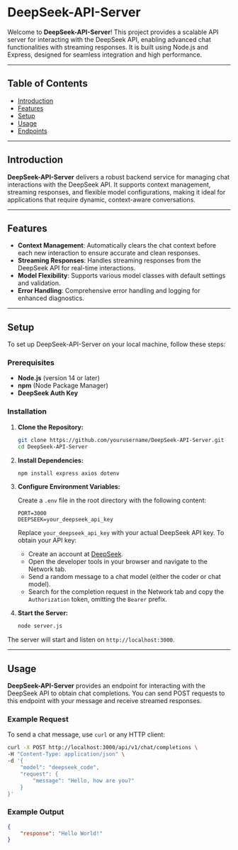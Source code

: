 # DeepSeek-API-Server

Welcome to **DeepSeek-API-Server**! This project provides a scalable API server for interacting with the DeepSeek API, enabling advanced chat functionalities with streaming responses. It is built using Node.js and Express, designed for seamless integration and high performance.

---

## Table of Contents

- [Introduction](#introduction)
- [Features](#features)
- [Setup](#setup)
- [Usage](#usage)
- [Endpoints](#endpoints)

---

## Introduction

**DeepSeek-API-Server** delivers a robust backend service for managing chat interactions with the DeepSeek API. It supports context management, streaming responses, and flexible model configurations, making it ideal for applications that require dynamic, context-aware conversations.

---

## Features

- **Context Management**: Automatically clears the chat context before each new interaction to ensure accurate and clean responses.
- **Streaming Responses**: Handles streaming responses from the DeepSeek API for real-time interactions.
- **Model Flexibility**: Supports various model classes with default settings and validation.
- **Error Handling**: Comprehensive error handling and logging for enhanced diagnostics.

---

## Setup

To set up DeepSeek-API-Server on your local machine, follow these steps:

### Prerequisites

- **Node.js** (version 14 or later)
- **npm** (Node Package Manager)
- **DeepSeek Auth Key**

### Installation

1. **Clone the Repository:**

    ```bash
    git clone https://github.com/yourusername/DeepSeek-API-Server.git
    cd DeepSeek-API-Server
    ```

2. **Install Dependencies:**

    ```bash
    npm install express axios dotenv
    ```

3. **Configure Environment Variables:**

    Create a `.env` file in the root directory with the following content:

    ```env
    PORT=3000
    DEEPSEEK=your_deepseek_api_key
    ```

    Replace `your_deepseek_api_key` with your actual DeepSeek API key. To obtain your API key:
    
    - Create an account at [DeepSeek](https://chat.deepseek.com/).
    - Open the developer tools in your browser and navigate to the Network tab.
    - Send a random message to a chat model (either the coder or chat model).
    - Search for the completion request in the Network tab and copy the `Authorization` token, omitting the `Bearer` prefix.

4. **Start the Server:**

    ```bash
    node server.js
    ```

The server will start and listen on `http://localhost:3000`.

---

## Usage

**DeepSeek-API-Server** provides an endpoint for interacting with the DeepSeek API to obtain chat completions. You can send POST requests to this endpoint with your message and receive streamed responses.

### Example Request

To send a chat message, use `curl` or any HTTP client:

```bash
curl -X POST http://localhost:3000/api/v1/chat/completions \
-H "Content-Type: application/json" \
-d '{
    "model": "deepseek_code",
    "request": {
        "message": "Hello, how are you?"
    }
}'
```

### Example Output

```json
{
	"response": "Hello World!"
}
```
